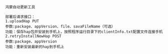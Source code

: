     鸿蒙自动更新工具

    部署后请求接口：
    1.uploadHap PUT
    参数:package、appVersion、file、savaFileName（可选）
    功能：保存hap包并安装到手机上，按照程序运行目录下的clientInfo.txt配置文件连接手机
    2.retryInstallNewHap POST   
    参数:package、appVersion
    功能：重新安装最新的hap到手机上